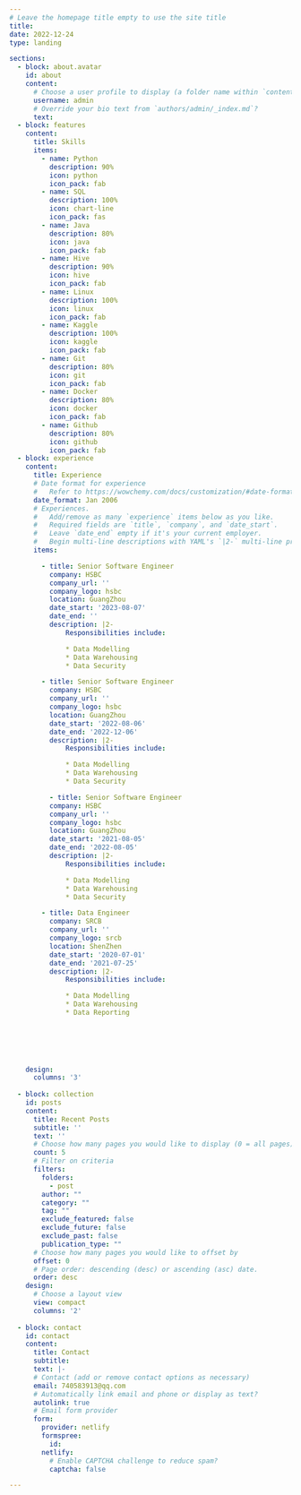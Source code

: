 ```yaml
---
# Leave the homepage title empty to use the site title
title:
date: 2022-12-24
type: landing

sections:
  - block: about.avatar
    id: about
    content:
      # Choose a user profile to display (a folder name within `content/authors/`)
      username: admin
      # Override your bio text from `authors/admin/_index.md`?
      text:
  - block: features
    content:
      title: Skills
      items:
        - name: Python
          description: 90%
          icon: python
          icon_pack: fab
        - name: SQL
          description: 100%
          icon: chart-line
          icon_pack: fas
        - name: Java
          description: 80%
          icon: java
          icon_pack: fab
        - name: Hive
          description: 90%
          icon: hive
          icon_pack: fab
        - name: Linux
          description: 100%
          icon: linux
          icon_pack: fab
        - name: Kaggle
          description: 100%
          icon: kaggle
          icon_pack: fab
        - name: Git
          description: 80%
          icon: git
          icon_pack: fab
        - name: Docker
          description: 80%
          icon: docker
          icon_pack: fab
        - name: Github
          description: 80%
          icon: github
          icon_pack: fab
  - block: experience
    content:
      title: Experience
      # Date format for experience
      #   Refer to https://wowchemy.com/docs/customization/#date-format
      date_format: Jan 2006
      # Experiences.
      #   Add/remove as many `experience` items below as you like.
      #   Required fields are `title`, `company`, and `date_start`.
      #   Leave `date_end` empty if it's your current employer.
      #   Begin multi-line descriptions with YAML's `|2-` multi-line prefix.
      items:

        - title: Senior Software Engineer
          company: HSBC
          company_url: ''
          company_logo: hsbc
          location: GuangZhou
          date_start: '2023-08-07'
          date_end: ''
          description: |2-
              Responsibilities include:

              * Data Modelling
              * Data Warehousing
              * Data Security

        - title: Senior Software Engineer
          company: HSBC
          company_url: ''
          company_logo: hsbc
          location: GuangZhou
          date_start: '2022-08-06'
          date_end: '2022-12-06'
          description: |2-
              Responsibilities include:

              * Data Modelling
              * Data Warehousing
              * Data Security

          - title: Senior Software Engineer
          company: HSBC
          company_url: ''
          company_logo: hsbc
          location: GuangZhou
          date_start: '2021-08-05'
          date_end: '2022-08-05'
          description: |2-
              Responsibilities include:

              * Data Modelling
              * Data Warehousing
              * Data Security

        - title: Data Engineer
          company: SRCB
          company_url: ''
          company_logo: srcb
          location: ShenZhen
          date_start: '2020-07-01'
          date_end: '2021-07-25'
          description: |2-
              Responsibilities include:

              * Data Modelling
              * Data Warehousing
              * Data Reporting
        

        

        

    design:
      columns: '3'
  
  - block: collection
    id: posts
    content:
      title: Recent Posts
      subtitle: ''
      text: ''
      # Choose how many pages you would like to display (0 = all pages)
      count: 5
      # Filter on criteria
      filters:
        folders:
          - post
        author: ""
        category: ""
        tag: ""
        exclude_featured: false
        exclude_future: false
        exclude_past: false
        publication_type: ""
      # Choose how many pages you would like to offset by
      offset: 0
      # Page order: descending (desc) or ascending (asc) date.
      order: desc
    design:
      # Choose a layout view
      view: compact
      columns: '2'
 
  - block: contact
    id: contact
    content:
      title: Contact
      subtitle:
      text: |-
      # Contact (add or remove contact options as necessary)
      email: 740583913@qq.com
      # Automatically link email and phone or display as text?
      autolink: true
      # Email form provider
      form:
        provider: netlify
        formspree:
          id:
        netlify:
          # Enable CAPTCHA challenge to reduce spam?
          captcha: false

---
```

